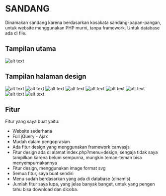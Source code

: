 # SANDANG

Dinamakan sandang karena berdasarkan kosakata sandang-papan-pangan,
untuk website menggunakan PHP murni, tanpa framework. Untuk database ada di file.

## Tampilan utama
![alt text](https://preview.ibb.co/hZ4xD8/Screen_Shot_2018_05_23_at_22_58_35.png)

## Tampilan halaman design
![alt text](https://ibb.co/e9gKt8)
![alt text](https://ibb.co/mNLq0o)
![alt text](https://ibb.co/c4XERT)
![alt text](https://ibb.co/jfNERT)
![alt text](https://ibb.co/fN9iLo)
![alt text](https://ibb.co/cva16T)
![alt text](https://ibb.co/kXLq0o)
![alt text](https://ibb.co/cL3omT)
![alt text](https://ibb.co/dFqq0o)


## Fitur

Fitur yang saya buat yaitu:

* Website sederhana
* Full jQuery - Ajax
* Mudah dalam pengoprasian
* Ada fitur design yang menggunakan framework canvasjs
* Fitur design ada di alamat index.php?menu=design, sengaja tidak saya tampilkan karena belum sempurna, mungkin teman-teman bisa menyempurnakannya
* Fitur design, menggunakan image format svg
* Semua fitur, saya buat sendiri
* Menu sudah berdasarkan yang ada di database (dinamis)
* Jumlah fitur saya lupa, yang jelas banyak banget, untuk yang pengen tahu bisa download dan dicoba.
